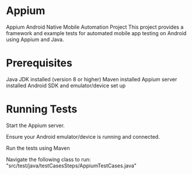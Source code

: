 # Appium
Appium Android Native Mobile Automation Project
This project provides a framework and example tests for automated mobile app testing on Android using Appium and Java.

# Prerequisites
Java JDK installed (version 8 or higher)
Maven installed
Appium server installed
Android SDK and emulator/device set up

# Running Tests
Start the Appium server.

Ensure your Android emulator/device is running and connected.

Run the tests using Maven

Navigate the following class to run: "src/test/java/testCasesSteps/AppiumTestCases.java"
